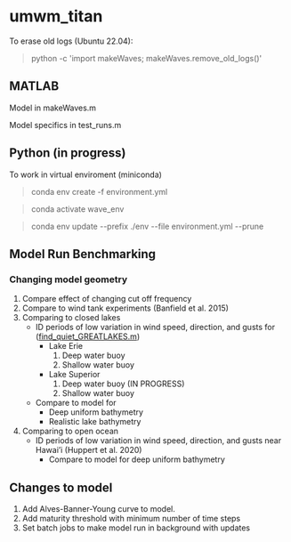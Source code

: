 # umwm_titan

To erase old logs (Ubuntu 22.04):
> python -c 'import makeWaves; makeWaves.remove_old_logs()'

## MATLAB
Model in makeWaves.m

Model specifics in test_runs.m

## Python (in progress)
To work in virtual enviroment (miniconda)
> conda env create -f environment.yml

> conda activate wave_env

> conda env update --prefix ./env --file environment.yml  --prune

## Model Run Benchmarking

### Changing model geometry

1. Compare effect of changing cut off frequency
2. Compare to wind tank experiments (Banfield et al. 2015)
3. Comparing to closed lakes
   - ID periods of low variation in wind speed, direction, and gusts for (<ins>find_quiet_GREATLAKES.m</ins>)
     - Lake Erie
       1. Deep water buoy
       2. Shallow water buoy
     - Lake Superior 
       1. Deep water buoy (IN PROGRESS)
       2. Shallow water buoy
   - Compare to model for
     - Deep uniform bathymetry
     - Realistic lake bathymetry
4. Comparing to open ocean
   - ID periods of low variation in wind speed, direction, and gusts near Hawai’i (Huppert et al. 2020)
     - Compare to model for deep uniform bathymetry

## Changes to model

1. Add Alves-Banner-Young curve to model.
2. Add maturity threshold with minimum number of time steps
3. Set batch jobs to make model run in background with updates
